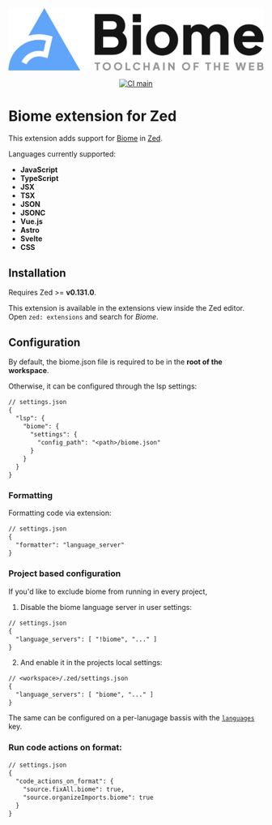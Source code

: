 <p align="center">
    <picture>
        <source media="(prefers-color-scheme: dark)" srcset="https://raw.githubusercontent.com/biomejs/resources/main/svg/slogan-dark-transparent.svg">
        <source media="(prefers-color-scheme: light)" srcset="https://raw.githubusercontent.com/biomejs/resources/main/svg/slogan-light-transparent.svg">
        <img alt="Shows the banner of Biome, with its logo and the phrase 'Biome - Toolchain of the web'." src="https://raw.githubusercontent.com/biomejs/resources/main/svg/slogan-light-transparent.svg" width="700">
    </picture>
</p>

<div align="center">

[![CI main](https://github.com/biomejs/biome-zed/actions/workflows/main.yml/badge.svg)](https://github.com/biomejs/biome-zed/actions/workflows/main.yml)

</div>

# Biome extension for Zed

This extension adds support for [Biome](https://github.com/biomejs/biome) in [Zed](https://zed.dev/).

Languages currently supported:

- **JavaScript**
- **TypeScript**
- **JSX**
- **TSX**
- **JSON**
- **JSONC**
- **Vue.js**
- **Astro**
- **Svelte**
- **CSS**

## Installation

Requires Zed >= **v0.131.0**.

This extension is available in the extensions view inside the Zed editor. Open `zed: extensions` and search for _Biome_.

## Configuration

By default, the biome.json file is required to be in the **root of the workspace**.

Otherwise, it can be configured through the lsp settings:

```jsonc
// settings.json
{
  "lsp": {
    "biome": {
      "settings": {
        "config_path": "<path>/biome.json"
      }
    }
  }
}
```

### Formatting

Formatting code via extension:

```jsonc
// settings.json
{
  "formatter": "language_server"
}
```

### Project based configuration

If you'd like to exclude biome from running in every project,

1. Disable the biome language server in user settings:

```jsonc
// settings.json
{
  "language_servers": [ "!biome", "..." ]
}
```

2. And enable it in the projects local settings:

```jsonc
// <workspace>/.zed/settings.json
{
  "language_servers": [ "biome", "..." ]
}
```

The same can be configured on a per-lanugage bassis with the [`languages`](https://zed.dev/docs/configuring-zed#languages) key.

### Run code actions on format:

```jsonc
// settings.json
{
  "code_actions_on_format": {
    "source.fixAll.biome": true,
    "source.organizeImports.biome": true
  }
}
```
